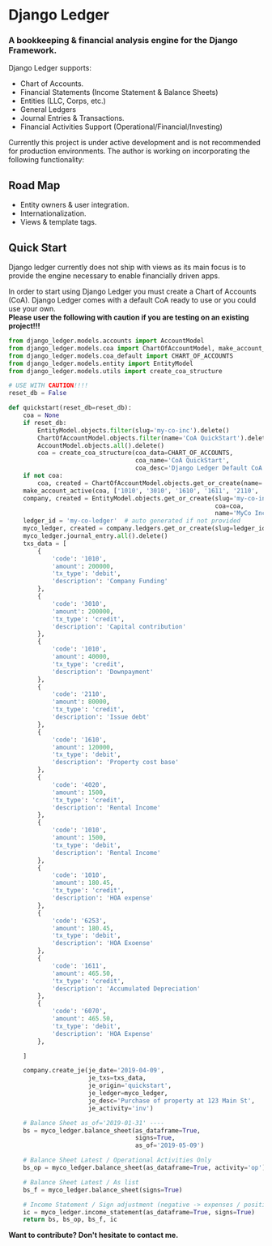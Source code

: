 # Django Ledger

### A bookkeeping & financial analysis engine for the Django Framework.

Django Ledger supports:

- Chart of Accounts.
- Financial Statements (Income Statement & Balance Sheets)
- Entities (LLC, Corps, etc.)
- General Ledgers
- Journal Entries & Transactions.
- Financial Activities Support (Operational/Financial/Investing)

Currently this project is under active development and is not recommended for production environments.
The author is working on incorporating the following functionality:

## Road Map
- Entity owners & user integration.
- Internationalization.
- Views & template tags.

## Quick Start

Django ledger currently does not ship with views as its main focus is to provide the
engine necessary to enable financially driven apps.

In order to start using Django Ledger you must create a Chart of Accounts (CoA).
Django Ledger comes with a default CoA ready to use or you could use your own. \
__Please user the following with caution if you are testing on an existing project!!!__
```python
from django_ledger.models.accounts import AccountModel
from django_ledger.models.coa import ChartOfAccountModel, make_account_active
from django_ledger.models.coa_default import CHART_OF_ACCOUNTS
from django_ledger.models.entity import EntityModel
from django_ledger.models.utils import create_coa_structure

# USE WITH CAUTION!!!!
reset_db = False

def quickstart(reset_db=reset_db):
    coa = None
    if reset_db:
        EntityModel.objects.filter(slug='my-co-inc').delete()
        ChartOfAccountModel.objects.filter(name='CoA QuickStart').delete()
        AccountModel.objects.all().delete()
        coa = create_coa_structure(coa_data=CHART_OF_ACCOUNTS,
                                   coa_name='CoA QuickStart',
                                   coa_desc='Django Ledger Default CoA')
    if not coa:
        coa, created = ChartOfAccountModel.objects.get_or_create(name='CoA QuickStart')
    make_account_active(coa, ['1010', '3010', '1610', '1611', '2110', '6253', '6290', '6070', '4020'])
    company, created = EntityModel.objects.get_or_create(slug='my-co-inc',
                                                         coa=coa,
                                                         name='MyCo Inc')
    ledger_id = 'my-co-ledger'  # auto generated if not provided
    myco_ledger, created = company.ledgers.get_or_create(slug=ledger_id, name='My Debug Ledger')
    myco_ledger.journal_entry.all().delete()
    txs_data = [
        {
            'code': '1010',
            'amount': 200000,
            'tx_type': 'debit',
            'description': 'Company Funding'
        },
        {
            'code': '3010',
            'amount': 200000,
            'tx_type': 'credit',
            'description': 'Capital contribution'
        },
        {
            'code': '1010',
            'amount': 40000,
            'tx_type': 'credit',
            'description': 'Downpayment'
        },
        {
            'code': '2110',
            'amount': 80000,
            'tx_type': 'credit',
            'description': 'Issue debt'
        },
        {
            'code': '1610',
            'amount': 120000,
            'tx_type': 'debit',
            'description': 'Property cost base'
        },
        {
            'code': '4020',
            'amount': 1500,
            'tx_type': 'credit',
            'description': 'Rental Income'
        },
        {
            'code': '1010',
            'amount': 1500,
            'tx_type': 'debit',
            'description': 'Rental Income'
        },
        {
            'code': '1010',
            'amount': 180.45,
            'tx_type': 'credit',
            'description': 'HOA expense'
        },
        {
            'code': '6253',
            'amount': 180.45,
            'tx_type': 'debit',
            'description': 'HOA Exoense'
        },
        {
            'code': '1611',
            'amount': 465.50,
            'tx_type': 'credit',
            'description': 'Accumulated Depreciation'
        },
        {
            'code': '6070',
            'amount': 465.50,
            'tx_type': 'debit',
            'description': 'HOA Expense'
        },

    ]

    company.create_je(je_date='2019-04-09',
                      je_txs=txs_data,
                      je_origin='quickstart',
                      je_ledger=myco_ledger,
                      je_desc='Purchase of property at 123 Main St',
                      je_activity='inv')

    # Balance Sheet as_of='2019-01-31' ----
    bs = myco_ledger.balance_sheet(as_dataframe=True,
                                   signs=True,
                                   as_of='2019-05-09')

    # Balance Sheet Latest / Operational Activities Only
    bs_op = myco_ledger.balance_sheet(as_dataframe=True, activity='op')

    # Balance Sheet Latest / As list
    bs_f = myco_ledger.balance_sheet(signs=True)

    # Income Statement / Sign adjustment (negative -> expenses / positive -> income)
    ic = myco_ledger.income_statement(as_dataframe=True, signs=True)
    return bs, bs_op, bs_f, ic
```

__Want to contribute? Don't hesitate to contact me.__